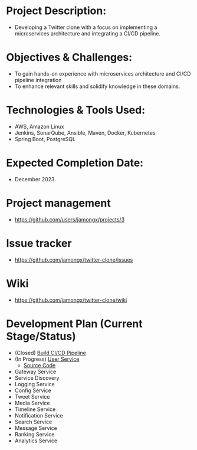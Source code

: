 # Project Description:
- Developing a Twitter clone with a focus on implementing a microservices architecture and integrating a CI/CD pipeline.

# Objectives & Challenges:
- To gain hands-on experience with microservices architecture and CI/CD pipeline integration
- To enhance relevant skills and solidify knowledge in these domains.

# Technologies & Tools Used:
- AWS, Amazon Linux
- Jenkins, SonarQube, Ansible, Maven, Docker, Kubernetes
- Spring Boot, PostgreSQL 

# Expected Completion Date:
- December 2023.

# Project management
- https://github.com/users/jamongx/projects/3

# Issue tracker
- https://github.com/jamongx/twitter-clone/issues

# Wiki
- https://github.com/jamongx/twitter-clone/wiki

# Development Plan (Current Stage/Status)
- (Closed) [Build CI/CD Pipeline](https://github.com/jamongx/twitter-clone/wiki#build-cicd-pipeline)
- (In Progress) [User Service](https://github.com/jamongx/twitter-clone/wiki/user-service)
  - [Source Code](https://github.com/jamongx/twitter-clone-user-service)
- Gateway Service
- Service Discovery
- Logging Service
- Config Service
- Tweet Service
- Media Service
- Timeline Service
- Notification Service
- Search Service
- Message Service
- Ranking Service
- Analytics Service
